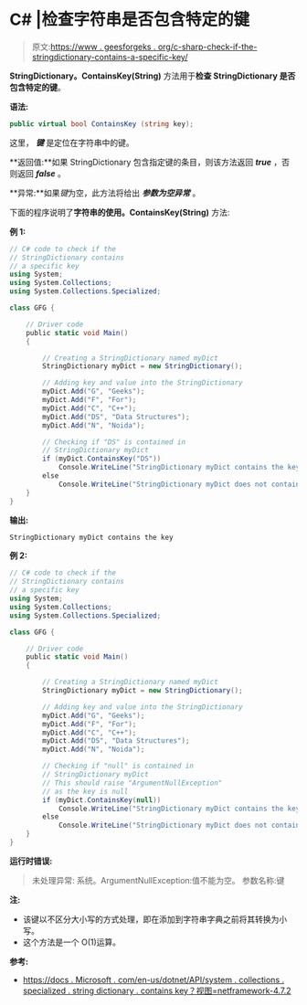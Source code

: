 # C# |检查字符串是否包含特定的键

> 原文:[https://www . geesforgeks . org/c-sharp-check-if-the-stringdictionary-contains-a-specific-key/](https://www.geeksforgeeks.org/c-sharp-check-if-the-stringdictionary-contains-a-specific-key/)

**StringDictionary。ContainsKey(String)** 方法用于**检查 StringDictionary 是否包含特定的键**。

**语法:**

```cs
public virtual bool ContainsKey (string key);

```

这里， ***键*** 是定位在字符串中的键。

**返回值:**如果 StringDictionary 包含指定键的条目，则该方法返回 ***true*** ，否则返回 ***false*** 。

**异常:**如果*键*为空，此方法将给出 ***参数为空异常*** 。

下面的程序说明了**字符串的使用。ContainsKey(String)** 方法:

**例 1:**

```cs
// C# code to check if the
// StringDictionary contains
// a specific key
using System;
using System.Collections;
using System.Collections.Specialized;

class GFG {

    // Driver code
    public static void Main()
    {

        // Creating a StringDictionary named myDict
        StringDictionary myDict = new StringDictionary();

        // Adding key and value into the StringDictionary
        myDict.Add("G", "Geeks");
        myDict.Add("F", "For");
        myDict.Add("C", "C++");
        myDict.Add("DS", "Data Structures");
        myDict.Add("N", "Noida");

        // Checking if "DS" is contained in
        // StringDictionary myDict
        if (myDict.ContainsKey("DS"))
            Console.WriteLine("StringDictionary myDict contains the key");
        else
            Console.WriteLine("StringDictionary myDict does not contain the key");
    }
}
```

**输出:**

```cs
StringDictionary myDict contains the key

```

**例 2:**

```cs
// C# code to check if the
// StringDictionary contains
// a specific key
using System;
using System.Collections;
using System.Collections.Specialized;

class GFG {

    // Driver code
    public static void Main()
    {

        // Creating a StringDictionary named myDict
        StringDictionary myDict = new StringDictionary();

        // Adding key and value into the StringDictionary
        myDict.Add("G", "Geeks");
        myDict.Add("F", "For");
        myDict.Add("C", "C++");
        myDict.Add("DS", "Data Structures");
        myDict.Add("N", "Noida");

        // Checking if "null" is contained in
        // StringDictionary myDict
        // This should raise "ArgumentNullException"
        // as the key is null
        if (myDict.ContainsKey(null))
            Console.WriteLine("StringDictionary myDict contains the key");
        else
            Console.WriteLine("StringDictionary myDict does not contain the key");
    }
}
```

**运行时错误:**

> 未处理异常:
> 系统。ArgumentNullException:值不能为空。
> 参数名称:键

**注:**

*   该键以不区分大小写的方式处理，即在添加到字符串字典之前将其转换为小写。
*   这个方法是一个 O(1)运算。

**参考:**

*   [https://docs . Microsoft . com/en-us/dotnet/API/system . collections . specialized . string dictionary . contains key？视图=netframework-4.7.2](https://docs.microsoft.com/en-us/dotnet/api/system.collections.specialized.stringdictionary.containskey?view=netframework-4.7.2)
